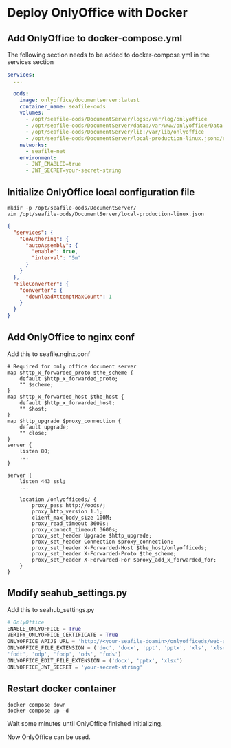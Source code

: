 # Deploy OnlyOffice with Docker

## Add OnlyOffice to docker-compose.yml

The following section needs to be added to docker-compose.yml in the services section

```yml
services:
  ...

  oods:
    image: onlyoffice/documentserver:latest
    container_name: seafile-oods
    volumes:
      - /opt/seafile-oods/DocumentServer/logs:/var/log/onlyoffice
      - /opt/seafile-oods/DocumentServer/data:/var/www/onlyoffice/Data
      - /opt/seafile-oods/DocumentServer/lib:/var/lib/onlyoffice
      - /opt/seafile-oods/DocumentServer/local-production-linux.json:/etc/onlyoffice/documentserver/local-production-linux.json
    networks:
      - seafile-net
    environment:
      - JWT_ENABLED=true
      - JWT_SECRET=your-secret-string
```

## Initialize OnlyOffice local configuration file

```shell
mkdir -p /opt/seafile-oods/DocumentServer/
vim /opt/seafile-oods/DocumentServer/local-production-linux.json
```

```json
{
  "services": {
    "CoAuthoring": {
      "autoAssembly": {
        "enable": true,
        "interval": "5m"
      }
    }
  },
  "FileConverter": {
    "converter": {
      "downloadAttemptMaxCount": 1
    }
  }
}
```

## Add OnlyOffice to nginx conf

Add this to seafile.nginx.conf

```
# Required for only office document server
map $http_x_forwarded_proto $the_scheme {
    default $http_x_forwarded_proto;
    "" $scheme;
}
map $http_x_forwarded_host $the_host {
    default $http_x_forwarded_host;
    "" $host;
}
map $http_upgrade $proxy_connection {
    default upgrade;
    "" close;
}
server {
    listen 80;
    ...
}

server {
    listen 443 ssl;
    ...

    location /onlyofficeds/ {
        proxy_pass http://oods/;
        proxy_http_version 1.1;
        client_max_body_size 100M;
        proxy_read_timeout 3600s;
        proxy_connect_timeout 3600s;
        proxy_set_header Upgrade $http_upgrade;
        proxy_set_header Connection $proxy_connection;
        proxy_set_header X-Forwarded-Host $the_host/onlyofficeds;
        proxy_set_header X-Forwarded-Proto $the_scheme;
        proxy_set_header X-Forwarded-For $proxy_add_x_forwarded_for;
    }
}
```

## Modify seahub_settings.py

Add this to seahub_settings.py

```python
# OnlyOffice
ENABLE_ONLYOFFICE = True
VERIFY_ONLYOFFICE_CERTIFICATE = True
ONLYOFFICE_APIJS_URL = 'http://<your-seafile-doamin>/onlyofficeds/web-apps/apps/api/documents/api.js'
ONLYOFFICE_FILE_EXTENSION = ('doc', 'docx', 'ppt', 'pptx', 'xls', 'xlsx', 'odt',
'fodt', 'odp', 'fodp', 'ods', 'fods')
ONLYOFFICE_EDIT_FILE_EXTENSION = ('docx', 'pptx', 'xlsx')
ONLYOFFICE_JWT_SECRET = 'your-secret-string'
```

## Restart docker container

```shell
docker compose down
docker compose up -d 
```

Wait some minutes until OnlyOffice finished initializing.

Now OnlyOffice can be used.
